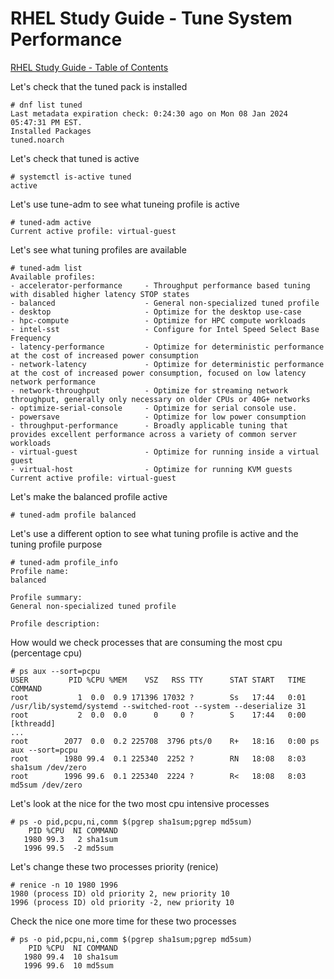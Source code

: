 # RHEL Study Guide - Tune System Performance

[RHEL Study Guide - Table of Contents](https://github.com/pslucas0212/RHEL-Study-Guide)  

Let's check that the tuned pack is installed
```
# dnf list tuned
Last metadata expiration check: 0:24:30 ago on Mon 08 Jan 2024 05:47:31 PM EST.
Installed Packages
tuned.noarch
```

Let's check that tuned is active
```
# systemctl is-active tuned
active
```

Let's use tune-adm to see what tuneing profile is active
```
# tuned-adm active
Current active profile: virtual-guest
```

Let's see what tuning profiles are available
```
# tuned-adm list
Available profiles:
- accelerator-performance     - Throughput performance based tuning with disabled higher latency STOP states
- balanced                    - General non-specialized tuned profile
- desktop                     - Optimize for the desktop use-case
- hpc-compute                 - Optimize for HPC compute workloads
- intel-sst                   - Configure for Intel Speed Select Base Frequency
- latency-performance         - Optimize for deterministic performance at the cost of increased power consumption
- network-latency             - Optimize for deterministic performance at the cost of increased power consumption, focused on low latency network performance
- network-throughput          - Optimize for streaming network throughput, generally only necessary on older CPUs or 40G+ networks
- optimize-serial-console     - Optimize for serial console use.
- powersave                   - Optimize for low power consumption
- throughput-performance      - Broadly applicable tuning that provides excellent performance across a variety of common server workloads
- virtual-guest               - Optimize for running inside a virtual guest
- virtual-host                - Optimize for running KVM guests
Current active profile: virtual-guest
```

Let's make the balanced profile active
```
# tuned-adm profile balanced
```

Let's use a different option to see what tuning profile is active and the tuning profile purpose
```
# tuned-adm profile_info
Profile name:
balanced

Profile summary:
General non-specialized tuned profile

Profile description:

```

How would we check processes that are consuming the most cpu (percentage cpu)
```
# ps aux --sort=pcpu
USER         PID %CPU %MEM    VSZ   RSS TTY      STAT START   TIME COMMAND
root           1  0.0  0.9 171396 17032 ?        Ss   17:44   0:01 /usr/lib/systemd/systemd --switched-root --system --deserialize 31
root           2  0.0  0.0      0     0 ?        S    17:44   0:00 [kthreadd]
...
root        2077  0.0  0.2 225708  3796 pts/0    R+   18:16   0:00 ps aux --sort=pcpu
root        1980 99.4  0.1 225340  2252 ?        RN   18:08   8:03 sha1sum /dev/zero
root        1996 99.6  0.1 225340  2224 ?        R<   18:08   8:03 md5sum /dev/zero
```

Let's look at the nice for the two most cpu intensive processes
```
# ps -o pid,pcpu,ni,comm $(pgrep sha1sum;pgrep md5sum)
    PID %CPU  NI COMMAND
   1980 99.3   2 sha1sum
   1996 99.5  -2 md5sum
```

Let's change these two processes priority (renice)
```
# renice -n 10 1980 1996
1980 (process ID) old priority 2, new priority 10
1996 (process ID) old priority -2, new priority 10
```

Check the nice one more time for these two processes
```
# ps -o pid,pcpu,ni,comm $(pgrep sha1sum;pgrep md5sum)
    PID %CPU  NI COMMAND
   1980 99.4  10 sha1sum
   1996 99.6  10 md5sum
```

